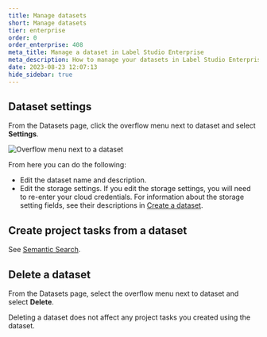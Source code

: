 ```yaml
---
title: Manage datasets
short: Manage datasets
tier: enterprise
order: 0
order_enterprise: 408
meta_title: Manage a dataset in Label Studio Enterprise
meta_description: How to manage your datasets in Label Studio Enterprise 
date: 2023-08-23 12:07:13
hide_sidebar: true
---
```



## Dataset settings

From the Datasets page, click the overflow menu next to dataset and select **Settings**.  

![Overflow menu next to a dataset](/images/data_discovery/dataset_settings.png)

From here you can do the following:

- Edit the dataset name and description.
- Edit the storage settings. If you edit the storage settings, you will need to re-enter your cloud credentials. For information about the storage setting fields, see their descriptions in [Create a dataset](dataset_create).

## Create project tasks from a dataset 

See [Semantic Search](dataset_search). 


## Delete a dataset

From the Datasets page, select the overflow menu next to dataset and select **Delete**.  

Deleting a dataset does not affect any project tasks you created using the dataset.
